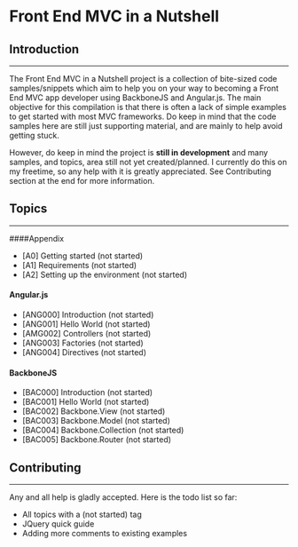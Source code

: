 # Front End MVC in a Nutshell
## Introduction
___
The Front End MVC in a Nutshell project is a collection of bite-sized code samples/snippets which aim to help you on your way to becoming a Front End MVC app developer using BackboneJS and Angular.js. The main objective for this compilation is that there is often a lack of simple examples to get started with most MVC frameworks. Do keep in mind that the code samples here are still just supporting material, and are mainly to help avoid getting stuck.


However, do keep in mind the project is **still in development** and many samples, and topics, area still not yet created/planned. I currently do this on my freetime, so any help with it is greatly appreciated. See Contributing section at the end for more information.

## Topics
---
####Appendix
* [A0] Getting started (not started)
* [A1] Requirements (not started)
* [A2] Setting up the environment (not started)

#### Angular.js
* [ANG000] Introduction (not started)
* [ANG001] Hello World (not started)
* [AMG002] Controllers (not started)
* [ANG003] Factories (not started)
* [ANG004] Directives (not started)

#### BackboneJS
* [BAC000] Introduction (not started)
* [BAC001] Hello World (not started)
* [BAC002] Backbone.View (not started)
* [BAC003] Backbone.Model (not started)
* [BAC004] Backbone.Collection (not started)
* [BAC005] Backbone.Router (not started)

## Contributing
---
Any and all help is gladly accepted. Here is the todo list so far:
* All topics with a (not started) tag
* JQuery quick guide
* Adding more comments to existing examples